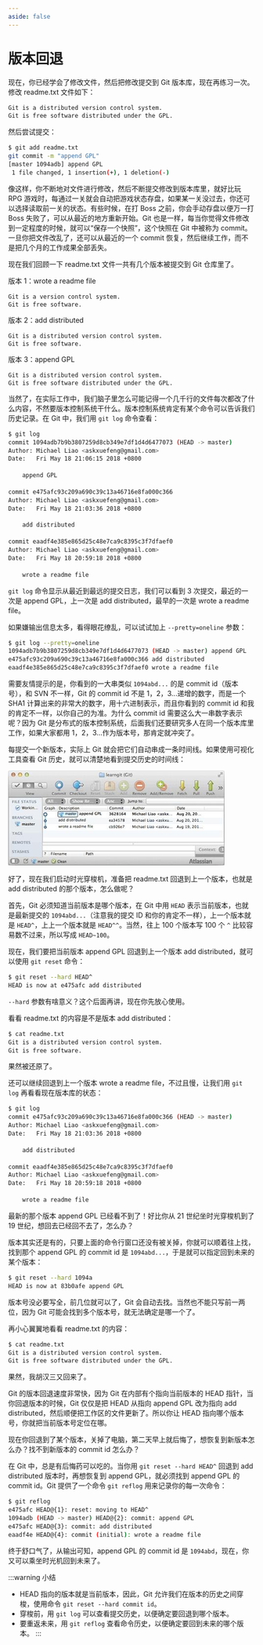 ```yaml
---
aside: false
---
```


# 版本回退

现在，你已经学会了修改文件，然后把修改提交到 Git 版本库，现在再练习一次。修改 readme.txt 文件如下：

```sh
Git is a distributed version control system.
Git is free software distributed under the GPL.
```

然后尝试提交：

```sh
$ git add readme.txt
git commit -m "append GPL"
[master 1094adb] append GPL
 1 file changed, 1 insertion(+), 1 deletion(-)
```

像这样，你不断地对文件进行修改，然后不断提交修改到版本库里，就好比玩 RPG 游戏时，每通过一关就会自动把游戏状态存盘，如果某一关没过去，你还可以选择读取前一关的状态。有些时候，在打 Boss 之前，你会手动存盘以便万一打 Boss 失败了，可以从最近的地方重新开始。Git 也是一样，每当你觉得文件修改到一定程度的时候，就可以“保存一个快照”，这个快照在 Git 中被称为 commit。一旦你把文件改乱了，还可以从最近的一个 commit 恢复，然后继续工作，而不是把几个月的工作成果全部丢失。

现在我们回顾一下 readme.txt 文件一共有几个版本被提交到 Git 仓库里了。

版本 1：wrote a readme file

```
Git is a version control system.
Git is free software.
```

版本 2：add distributed

```
Git is a distributed version control system.
Git is free software.
```

版本 3：append GPL

```
Git is a distributed version control system.
Git is free software distributed under the GPL.
```

当然了，在实际工作中，我们脑子里怎么可能记得一个几千行的文件每次都改了什么内容，不然要版本控制系统干什么。版本控制系统肯定有某个命令可以告诉我们历史记录。在 Git 中，我们用 `git log` 命令查看：

```sh
$ git log
commit 1094adb7b9b3807259d8cb349e7df1d4d6477073 (HEAD -> master)
Author: Michael Liao <askxuefeng@gmail.com>
Date:   Fri May 18 21:06:15 2018 +0800

    append GPL

commit e475afc93c209a690c39c13a46716e8fa000c366
Author: Michael Liao <askxuefeng@gmail.com>
Date:   Fri May 18 21:03:36 2018 +0800

    add distributed

commit eaadf4e385e865d25c48e7ca9c8395c3f7dfaef0
Author: Michael Liao <askxuefeng@gmail.com>
Date:   Fri May 18 20:59:18 2018 +0800

    wrote a readme file
```

`git log` 命令显示从最近到最远的提交日志，我们可以看到 3 次提交，最近的一次是 append GPL，上一次是 add distributed，最早的一次是 wrote a readme file。

如果嫌输出信息太多，看得眼花缭乱，可以试试加上 `--pretty=oneline` 参数：

```sh
$ git log --pretty=oneline
1094adb7b9b3807259d8cb349e7df1d4d6477073 (HEAD -> master) append GPL
e475afc93c209a690c39c13a46716e8fa000c366 add distributed
eaadf4e385e865d25c48e7ca9c8395c3f7dfaef0 wrote a readme file
```

需要友情提示的是，你看到的一大串类似 `1094abd...` 的是 commit id（版本号），和 SVN 不一样，Git 的 commit id 不是 1，2，3...递增的数字，而是一个 SHA1 计算出来的非常大的数字，用十六进制表示，而且你看到的 commit id 和我的肯定不一样，以你自己的为准。为什么 commit id 需要这么大一串数字表示呢？因为 Git 是分布式的版本控制系统，后面我们还要研究多人在同一个版本库里工作，如果大家都用 1，2，3...作为版本号，那肯定就冲突了。

每提交一个新版本，实际上 Git 就会把它们自动串成一条时间线。如果使用可视化工具查看 Git 历史，就可以清楚地看到提交历史的时间线：

![01](./images/01.jpg)

好了，现在我们启动时光穿梭机，准备把 readme.txt 回退到上一个版本，也就是 add distributed 的那个版本，怎么做呢？

首先，Git 必须知道当前版本是哪个版本，在 Git 中用 `HEAD` 表示当前版本，也就是最新提交的 `1094abd...`（注意我的提交 ID 和你的肯定不一样），上一个版本就是 `HEAD^`，上上一个版本就是 `HEAD^^`。当然，往上 100 个版本写 100 个 `^` 比较容易数不过来，所以写成 `HEAD~100`。

现在，我们要把当前版本 append GPL 回退到上一个版本 add distributed，就可以使用 `git reset` 命令：

```sh
$ git reset --hard HEAD^
HEAD is now at e475afc add distributed
```

`--hard` 参数有啥意义？这个后面再讲，现在你先放心使用。

看看 readme.txt 的内容是不是版本 add distributed：

```sh
$ cat readme.txt
Git is a distributed version control system.
Git is free software.
```

果然被还原了。

还可以继续回退到上一个版本 wrote a readme file，不过且慢，让我们用 `git log` 再看看现在版本库的状态：

```sh
$ git log
commit e475afc93c209a690c39c13a46716e8fa000c366 (HEAD -> master)
Author: Michael Liao <askxuefeng@gmail.com>
Date:   Fri May 18 21:03:36 2018 +0800

    add distributed

commit eaadf4e385e865d25c48e7ca9c8395c3f7dfaef0
Author: Michael Liao <askxuefeng@gmail.com>
Date:   Fri May 18 20:59:18 2018 +0800

    wrote a readme file
```

最新的那个版本 append GPL 已经看不到了！好比你从 21 世纪坐时光穿梭机到了 19 世纪，想回去已经回不去了，怎么办？

版本其实还是有的，只要上面的命令行窗口还没有被关掉，你就可以顺着往上找，找到那个 append GPL 的 commit id 是 `1094abd...`，于是就可以指定回到未来的某个版本：

```sh
$ git reset --hard 1094a
HEAD is now at 83b0afe append GPL
```

版本号没必要写全，前几位就可以了，Git 会自动去找。当然也不能只写前一两位，因为 Git 可能会找到多个版本号，就无法确定是哪一个了。

再小心翼翼地看看 readme.txt 的内容：

```sh
$ cat readme.txt
Git is a distributed version control system.
Git is free software distributed under the GPL.
```

果然，我胡汉三又回来了。

Git 的版本回退速度非常快，因为 Git 在内部有个指向当前版本的 HEAD 指针，当你回退版本的时候，Git 仅仅是把 HEAD 从指向 append GPL 改为指向 add distributed，然后顺便把工作区的文件更新了。所以你让 HEAD 指向哪个版本号，你就把当前版本号定位在哪。

现在你回退到了某个版本，关掉了电脑，第二天早上就后悔了，想恢复到新版本怎么办？找不到新版本的 commit id 怎么办？

在 Git 中，总是有后悔药可以吃的。当你用 `git reset --hard HEAD^` 回退到 add distributed 版本时，再想恢复到 append GPL，就必须找到 append GPL 的 commit id。Git 提供了一个命令 `git reflog` 用来记录你的每一次命令：

```sh
$ git reflog
e475afc HEAD@{1}: reset: moving to HEAD^
1094adb (HEAD -> master) HEAD@{2}: commit: append GPL
e475afc HEAD@{3}: commit: add distributed
eaadf4e HEAD@{4}: commit (initial): wrote a readme file
```

终于舒口气了，从输出可知，append GPL 的 commit id 是 `1094abd`，现在，你又可以乘坐时光机回到未来了。

:::warning 小结
- HEAD 指向的版本就是当前版本，因此，Git 允许我们在版本的历史之间穿梭，使用命令 `git reset --hard commit id`。
- 穿梭前，用 `git log` 可以查看提交历史，以便确定要回退到哪个版本。
- 要重返未来，用 `git reflog` 查看命令历史，以便确定要回到未来的哪个版本。
:::
